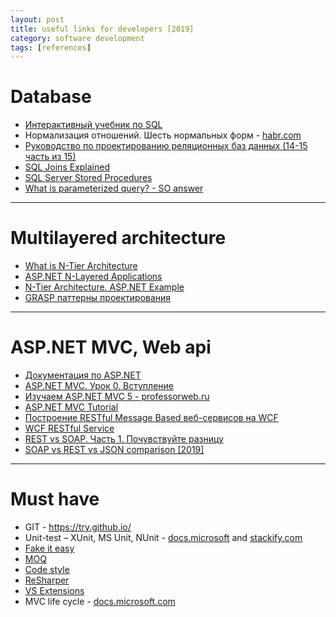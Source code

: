 ```yaml
---
layout: post
title: useful links for developers [2019]
category: software development
tags: [references]
---
```


# Database
- [Интерактивный учебник по SQL](http://www.sql-tutorial.ru/)
- Нормализация отношений. Шесть нормальных форм - [habr.com](https://habr.com/ru/post/254773/)
- [Руководство по проектированию реляционных баз данных (14-15 часть из 15)](https://habr.com/ru/post/194714/)
- [SQL Joins Explained](http://www.sql-join.com/sql-join-types)
- [SQL Server Stored Procedures](http://www.sqlservertutorial.net/sql-server-stored-procedures/)
- [What is parameterized query? - SO answer](https://stackoverflow.com/questions/4712037/what-is-parameterized-query)

---

# Multilayered architecture
- [What is N-Tier Architecture](https://stackify.com/n-tier-architecture/)
- [ASP.NET N-Layered Applications](https://imar.spaanjaars.com/573/aspnet-n-layered-applications-introduction-part-1)
- [N-Tier Architecture. ASP.NET Example](https://dotnetdaily.net/featured/n-tier-architecture-asp-net)
- [GRASP паттерны проектирования](https://habr.com/ru/post/92570/)

---

# ASP.NET MVC, Web api
- [Документация по ASP.NET](https://docs.microsoft.com/ru-ru/aspnet/?view=aspnetcore-2.2#pivot=aspnet)
- [ASP.NET MVC. Урок 0. Вступление](https://habr.com/ru/post/175999/)
- [ Изучаем ASP.NET MVC 5 - professorweb.ru](https://professorweb.ru/my/ASP_NET/mvc/level1/)
- [ASP.NET MVC Tutorial](https://www.tutorialsteacher.com/mvc/asp.net-mvc-tutorials)
- [Построение RESTful Message Based веб-сервисов на WCF](https://habr.com/ru/post/218149/)
- [WCF RESTful Service](https://www.c-sharpcorner.com/article/wcf-restful-service/)
- [REST vs SOAP. Часть 1. Почувствуйте разницу](https://habr.com/ru/post/131343/)
- [SOAP vs REST vs JSON comparison [2019]](https://raygun.com/blog/soap-vs-rest-vs-json/)

---

# Must have 
- GIT - https://try.github.io/
- Unit-test – XUnit, MS Unit, NUnit - [docs.microsoft](https://docs.microsoft.com/en-us/visualstudio/test/walkthrough-creating-and-running-unit-tests-for-managed-code?view=vs-2019) and [stackify.com](https://stackify.com/unit-testing-basics-best-practices/)
- [Fake it easy](https://fakeiteasy.github.io/)
- [MOQ](https://habr.com/ru/post/150859/)
- [Code style](https://docs.microsoft.com/en-us/dotnet/csharp/programming-guide/inside-a-program/coding-conventions)
- [ReSharper](https://www.jetbrains.com/resharper/)
- [VS Extensions](https://marketplace.visualstudio.com/)
- MVC life cycle - [docs.microsoft.com](https://docs.microsoft.com/en-us/aspnet/mvc/overview/getting-started/lifecycle-of-an-aspnet-mvc-5-application)



